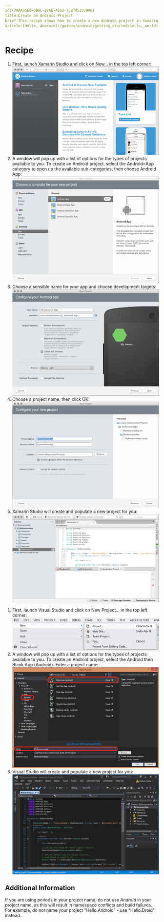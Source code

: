 ```yaml
---
id:{7AAA95E0-6B6C-27AE-A682-7CB7451D70AB}  
title:Create an Android Project  
brief:This recipe shows how to create a new Android project in Xamarin and Visual Studio.  
article:[Hello, Android](/guides/android/getting_started/hello,_world)  
---
```


<a name="Recipe" class="injected"></a>

# Recipe

<ide name="xs">
  <ol>
    <li>First, launch Xamarin Studio and click on <span class="UIItem">New...</span> in the top
    left corner: <img src="Images/project_00.png"</li>
    <li>A window will pop up with a list of options for the types of projects
    available to you. To create an Android project, select the Android>App category to open up
    the available sub-categories, then choose Android App: <img src="Images/android_project_01.png" /></li>
    <li>Choose a sensible name for your app and choose development targets: <img src="Images/app_name.png" /></li>
    <li>Choose a project name, then click <span class="UIItem">OK</span>:<br /> <img src="Images/project_name.png" /></li>
    <li>Xamarin Studio will create and populate a new project for you: <img src="Images/android_project_02.png" /></li>
  </ol>
</ide>
<ide name="vs">
  <ol>
    <li>First, launch Visual Studio and click on <span class="UIItem">New Project...</span> in the top
    left corner: <img src="Images/project_00_vs.png"</li>
    <li>A window will pop up with a list of options for the types of projects
    available to you. To create an Android project, select the Android then <span class="UIItem">Blank App (Android)</span>. Enter a project name: <img src="Images/android_project_01_vs.png" /></li>
    <li>Visual Studio will create and populate a new project for you: <img src="Images/android_project_02_vs.png" /></li>
  </ol>
</ide>

## Additional Information

If you are using periods in your project name, do not use *Android* in your project name, as this will result in namespace conflicts and build failures. For example, do not name your project "Hello.Android" - use "Hello.Droid" instead.